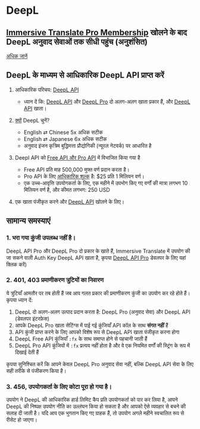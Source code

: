 # DeepL

## [Immersive Translate Pro Membership](https://immersivetranslate.com/en/pricing/) खोलने के बाद DeepL अनुवाद सेवाओं तक सीधी पहुंच (अनुशंसित)

[अधिक जानें](https://immersivetranslate.com/en/pricing/)

## DeepL के माध्यम से आधिकारिक DeepL API प्राप्त करें

1. आधिकारिक परिचय: [DeepL API](https://www.deepl.com/en/pro#developer)

   - ध्यान दें कि: [DeepL API](https://www.deepl.com/en/pro#developer) और [DeepL Pro](https://www.deepl.com/pro) दो अलग-अलग खाता प्रकार हैं, और [DeepL API](https://www.deepl.com/en/pro/select-country#developer) खाता।

2. [क्यों](https://www.deepl.com/en/whydeepl) DeepL चुनें?

   - English ⇄ Chinese 5x अधिक सटीक
   - English ⇄ Japanese 6x अधिक सटीक
   - अनुवाद इंजन कृत्रिम बुद्धिमत्ता प्रौद्योगिकी (न्यूरल नेटवर्क) पर आधारित है

3. Deepl API को [Free API और Pro API](https://www.deepl.com/en/pro#developer) में विभाजित किया गया है

   - Free API प्रति माह 500,000 मुफ्त वर्ण प्रदान करता है।
   - Pro API के लिए [आधिकारिक शुल्क](https://www.deepl.com/en/pro#developer) है: $25 प्रति 1 मिलियन वर्ण।
   - एक उच्च-आवृत्ति उपयोगकर्ता के लिए, एक महीने में उपभोग किए गए वर्णों की मात्रा लगभग 10 मिलियन वर्ण है, और कीमत लगभग: 250 USD

4. एक खाता पंजीकृत करने और [DeepL API](https://www.deepl.com/en/pro#developer) खोलने के लिए।

## सामान्य समस्याएं

### 1. भरा गया कुंजी उपलब्ध नहीं है।

DeepL API Pro और DeepL Pro दो प्रकार के खाते हैं, Immersive Translate में उपयोग की जा सकने वाली Auth Key DeepL API खाता है, कृपया [DeepL API Pro](https://www.deepl.com/en/pro/select-country#) डेवलपर के लिए यहां क्लिक करें)

### 2. 401, 403 प्रमाणीकरण त्रुटियों का निवारण

ये त्रुटियाँ आमतौर पर तब होती हैं जब आप गलत प्रकार की प्रमाणीकरण कुंजी का उपयोग कर रहे होते हैं। कृपया ध्यान दें:

1. DeepL दो अलग-अलग उत्पाद प्रदान करता है: DeepL Pro (अनुवाद सेवा) और DeepL API (डेवलपर इंटरफ़ेस)
2. आपके DeepL Pro खाता सेटिंग्स में पाई गई कुंजियाँ API कॉल के साथ **संगत नहीं** हैं
3. API कुंजी प्राप्त करने के लिए आपको विशेष रूप से DeepL API खाता पंजीकृत करना होगा
4. DeepL Free API कुंजियाँ `:fx` के साथ समाप्त होने से पहचानी जाती हैं
5. DeepL Pro API कुंजियों में `:fx` प्रत्यय नहीं होता है और वे एक नियमित वर्णों की स्ट्रिंग के रूप में दिखाई देती हैं

कृपया सुनिश्चित करें कि आपने केवल DeepL Pro अनुवाद सेवा नहीं, बल्कि DeepL API सेवा के लिए सही तरीके से पंजीकरण किया है।

### 3. 456, उपयोगकर्ता के लिए कोटा पूरा हो गया है।

उपयोग ने DeepL की आधिकारिक हार्ड लिमिट कैप प्रति उपयोगकर्ता को पार कर लिया है, आपने DeepL की निष्पक्ष उपयोग नीति का उल्लंघन किया हो सकता है और आपको ऐसे व्यवहार से बचने की सलाह दी जाती है। यदि आप एक भुगतान किए गए ग्राहक हैं, तो उपयोग अगले महीने स्वचालित रूप से रीसेट हो जाएगा।
